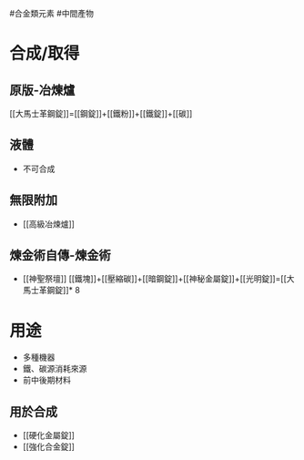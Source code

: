 #合金類元素 #中間產物
# 合成/取得
## 原版-冶煉爐
[[大馬士革鋼錠]]=[[鋼錠]]+[[鐵粉]]+[[鐵錠]]+[[碳]]
## 液體
- 不可合成
## 無限附加
- [[高級冶煉爐]]
## 煉金術自傳-煉金術
- [[神聖祭壇]]
[[鐵塊]]+[[壓縮碳]]+[[暗鋼錠]]+[[神秘金屬錠]]+[[光明錠]]=[[大馬士革鋼錠]]* 8

# 用途
- 多種機器
- 鐵、碳源消耗來源
- 前中後期材料
## 用於合成
- [[硬化金屬錠]]
- [[強化合金錠]]
